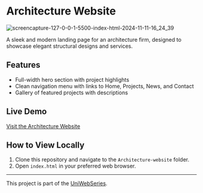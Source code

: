 # Architecture Website

![screencapture-127-0-0-1-5500-index-html-2024-11-11-16_24_39](https://github.com/user-attachments/assets/19a5ad46-c3b4-4dbf-9faf-b45da46fd954)

A sleek and modern landing page for an architecture firm, designed to showcase elegant structural designs and services.

## Features
- Full-width hero section with project highlights
- Clean navigation menu with links to Home, Projects, News, and Contact
- Gallery of featured projects with descriptions

## Live Demo
[Visit the Architecture Website](https://yourwebsite.com)

## How to View Locally
1. Clone this repository and navigate to the `Architecture-website` folder.
2. Open `index.html` in your preferred web browser.

---


This project is part of the [UniWebSeries](https://github.com/Tyron-Barnard/UniWebSeries).
